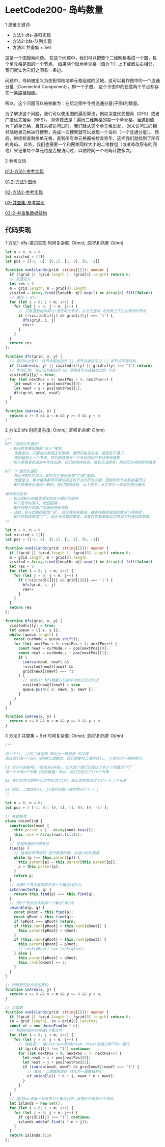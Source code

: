 # LeetCode200- 岛屿数量

1 思维关键词: 
  - 方法1: dfs-递归实现
  - 方法2: bfs-队列实现
  - 方法3: 并查集 + Set

这是一个图搜索问题。
在这个问题中，我们可以把整个二维网格看成一个图，每个单元格是图的一个节点。
如果两个陆地单元格（值为'1'）上下或者左右相邻，我们就认为它们之间有一条边。

问题中，岛屿被定义为由相邻陆地单元格组成的区域，这可以看作图中的一个连通分量（Connected Component），即一个子图，
这个子图中的任意两个节点都存在一条路径相连。

所以，这个问题可以被抽象为：在给定图中寻找连通分量(子图)的数量。

为了解决这个问题，我们可以使用图的遍历算法，例如深度优先搜索（DFS）或者广度优先搜索（BFS）。
具体做法是：遍历二维网格的每一个单元格，当遇到值为'1'的单元格，且其未被访问过时，我们就从这个单元格出发，
对未访问过的相邻陆地单元格进行搜索，完成一次搜索就可以发现一个岛屿（一个连通分量）。
然后，继续检查剩余单元格，直到所有单元格都被检查完毕，这样我们就找到了所有的岛屿。
此外，我们也需要一个和网格同样大小的二维数组（或者修改原有的网格）来记录每个单元格是否被访问过，以防将同一个岛屿计数多次。

2 参考文档

[01.1-方法1-参考实现](https://github.com/liuyubobobo/Play-Leetcode/blob/master/0001-0500/0200-Number-of-Islands/java-0200/src/Solution.java)

[01.2-方法1-图示](https://leetcode.cn/problems/number-of-islands/solutions/211211/dao-yu-lei-wen-ti-de-tong-yong-jie-fa-dfs-bian-li-/)


[02-方法2-参考实现](https://github.com/liuyubobobo/Play-Leetcode/blob/master/0001-0500/0200-Number-of-Islands/java-0200/src/Solution3.java)

[03-并查集-参考实现](https://github.com/liuyubobobo/Play-Leetcode/blob/master/0001-0500/0200-Number-of-Islands/java-0200/src/Solution4.java)

[03-2-并查集数据结构](https://segmentfault.com/a/1190000022952886)


## 代码实现

1 方法1: dfs-递归实现  时间复杂度: O(m*n);  空间复杂度: O(m*n)

```ts
let m = 0, n = 0
let visited = [[]]
let pos = [[-1, 0], [0,1], [1, 0], [0, -1]]

function numIslands(grid: string[][]): number {
  if (!grid || !grid.length || !grid[0].length) return 0;
  // 变量定义
  let res = 0
  m = grid.length, n = grid[0].length
  visited = Array.from({length: m}).map(() => Array(n).fill(false))
  // 循环 + dfs
  for (let i = 0; i < m; i++) {
    for (let j = 0; j < n; j++) {
      // 只有遇到没访问过+是岛屿的节点，才会去尝试 寻找其上下左右相邻的节点
      if (!visited[i][j] && grid[i][j] === '1') {
        dfs(grid, i, j)
        res++
      }
    }
  }
  return res 
};

function dfs(grid, x, y) {
  // 递归中止条件：该节点超出边界 || 该节点被访问过 || 该节点不是岛屿
  if (!inArea(x, y) || visited[x][y] || grid[x][y] !== "1") return;
  // 本轮行为: 标记岛屿被访问 && 寻找其可以连接成边的 节点
  visited[x][y] = true;
  for (let nextPos = 0; nextPos < 4; nextPos++) {
    let newX = x + pos[nextPos][0];
    let newY = y + pos[nextPos][1];
    dfs(grid, newX, newY)
  }
}

function inArea(x, y) {
  return x >= 0 && x < m && y >= 0 && y < n
}
```

2 方法2 bfs  时间复杂度: O(m*n);  空间复杂度: O(m*n)

```ts
/**
DFS（深度优先遍历）
  - DFS的主要思想是“深入”搜索，
    也就是说，只要当前路径还可继续，就尽可能往前走，直到走不通了，
    再回退到上一个节点，然后再选择另一个未访问过的节点继续搜索
  - DFS更像是在迷宫中寻找出路，我们持续向前走，直到无法继续，然后回头再找新的路径

BFS（广度优先遍历
  - 相比于DFS的深入，BFS的主要思想是“扩展”搜索，
    也就是说，每次搜索都尽可能访问当前节点的所有邻居，直到所有节点都被遍历过
  - BFS更像是在遍历一颗树，我们按照层级，从上到下，从左到右一层层的进行遍历
  
最本质的区别
  - DFS和BFS的最本质区别在于遍历的顺序，
    DFS是尽快深入，然后回溯；
    BFS则是尽可能广地遍历所有邻居
  - 因此，DFS的路径更加“深”，适合找所有路径，或者在路径很深的情况下找答案；
    BFS的路径更加“广”，适合寻找最短路径，或者在答案离根近的情况下快速找到答案。
*/

let m = 0, n = 0
let visited = [[]]
let pos = [[-1, 0], [0,1], [1, 0], [0, -1]]

function numIslands(grid: string[][]): number {
  if (!grid || !grid.length || !grid[0].length) return 0;
  m = grid.length, n = grid[0].length
  visited = Array.from({length: m}).map(() => Array(n).fill(false))
  let res = 0
  for (let i = 0; i < m; i++) {
    for (let j = 0; j < n; j++) {
      if (!visited[i][j] && grid[i][j] === '1') {
        bfs(grid, i, j)
        res++
      }
    }
  }
  return res
};

function bfs(grid, x, y) {
  visited[x][y] = true;
  let queue = [{ x, y }];
  while (queue.length) {
    const curNode = queue.shift();
    for (let nextPos = 0; nextPos < 4; nextPos++) {
      const newX = curNode.x + pos[nextPos][0];
      const newY = curNode.y + pos[nextPos][1];
      if (
        inArea(newX, newY) &&
        !visited[newX][newY] &&
        grid[newX][newY] === "1"
      ) {
        // 易错点: bfs需要入队前手动标记已访问过
        visited[newX][newY] = true
        queue.push({ x: newX, y: newY });
      }
    }
  }
}

function inArea(x, y) {
  return x >= 0 && x < m && y >= 0 && y < n
}
```

3 方法3 并查集 + Set  时间复杂度: O(m*n);  空间复杂度: O(m*n)

```ts
/**

将一个(i, j)的二维坐标 转化为一维坐标 的过程
假设我们有一个m行 n列的二维数组，我们需要将二维坐标(i, j)转化为一维的索引: 

S1 对于行的编号i（假设从0开始），它代表了我们已经过了多少个完整的“行”
每一个行有n个元素（列的数量）所以，我们已经过了i*n个元素

S2 我们又在当前的行i之中走过了j列，那么总共就走过了i*n + j个元素

S3 因此，二维坐标(i, j)就对应着一维的索引i*n + j
*/

let m = 0, n = 0;
let pos = [ [-1, 0], [0, 1], [1, 0], [0, -1] ];

// 并查集类
class UnionFind {
  constructor(num) {
    this.parent = [...Array(num).keys()];
    this.rank = Array(num).fill(1);
  }
  // 寻找所属树的根节点
  find(p) {
    // 查询时顺带进行 进行路径压缩，以减少树的高度
    while (p !== this.parent[p]) {
      this.parent[p] = this.parent[this.parent[p]];
      p = this.parent[p];
    }
    return p;
  }
  // 判断2个节点是否属于同一个集合(树)内
  isConnected(p, q) {
    return this.find(p) === this.find(q);
  }
  // 把2个节点合并到同一个集合(树)内
  unionEle(p, q) {
    const pRoot = this.find(p);
    const qRoot = this.find(q);
    if (pRoot === qRoot) return;
    if (this.rank[pRoot] < this.rank[qRoot]) {
      this.parent[pRoot] = qRoot;
    }
    if (this.rank[qRoot] < this.rank[pRoot]) {
      this.parent[qRoot] = pRoot;
      // rank[pRoot] === rank[qRoot]
    } else {
      this.parent[pRoot] = qRoot;
      this.rank[qRoot] += 1;
    }
  }
}

// 判断是否在合法边界内
function inArea(x, y) {
  return x >= 0 && x < m && y >= 0 && y < n;
}

// 主函数
function numIslands(grid: string[][]): number {
  if (!grid || !grid.length || !grid[0].length) return 0;
  (m = grid.length), (n = grid[0].length);
  const uf = new UnionFind(m * n);
  // 把相邻岛屿合并成1个集合内
  for (let i = 0; i < m; i++) {
    for (let j = 0; j < n; j++) {
      // 易错点1: 用continue而非break，break会跳过剩下的一整行
      if (grid[i][j] !== "1") continue;
      for (let nextPos = 0; nextPos < 4; nextPos++) {
        let newX = i + pos[nextPos][0];
        let newY = j + pos[nextPos][1];
        if (inArea(newX, newY) && grid[newX][newY] === "1") {
          // 难点: 二维数组坐标 转化为一维数组索引
          uf.unionEle(i * n + j, newX * n + newY);
        }
      }
    }
  }
  // 通过Set收集一共有多少个集合(树),就等价于有多少个岛屿
  let islands = new Set();
  for (let i = 0; i < m; i++) {
    for (let j = 0; j < n; j++) {
      if (grid[i][j] !== "1") continue;
      islands.add(uf.find(i * n + j));
    }
  }
  return islands.size
};

```